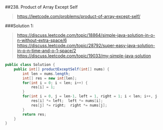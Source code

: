##238. Product of Array Except Self
> https://leetcode.com/problems/product-of-array-except-self/

###Solution 1:
> https://discuss.leetcode.com/topic/18864/simple-java-solution-in-o-n-without-extra-space/6
> https://discuss.leetcode.com/topic/28792/super-easy-java-solution-in-o-n-time-and-o-1-space/2
> https://discuss.leetcode.com/topic/19033/my-simple-java-solution

```java
public class Solution {
    public int[] productExceptSelf(int[] nums) {
        int len = nums.length;
        int[] res = new int[len];
        for(int i = 0; i < len; i++) {
            res[i] = 1;
        }
        for(int i = 0, j = len-1, left = 1, right = 1; i < len; i++, j--) {
            res[i] *= left;  left *= nums[i];
            res[j] *= right;  right *= nums[j];
        }
        return res;
    }
}
```
